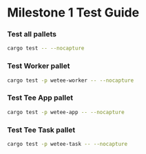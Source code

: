 # Milestone 1 Test Guide
  
### Test all pallets

``` bash
cargo test -- --nocapture
```

### Test Worker pallet

``` bash
cargo test -p wetee-worker -- --nocapture
```

### Test Tee App pallet

``` bash
cargo test -p wetee-app -- --nocapture
```

### Test Tee Task pallet

``` bash
cargo test -p wetee-task -- --nocapture
```
